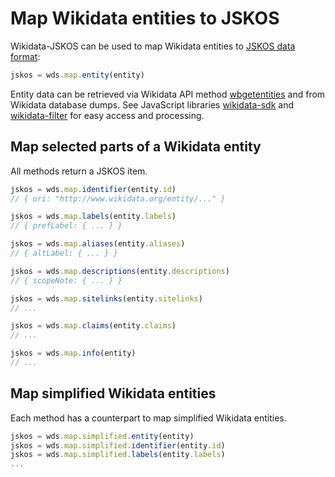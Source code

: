 # Map Wikidata entities to JSKOS

Wikidata-JSKOS can be used to map Wikidata entities to [JSKOS data format]:

```js
jskos = wds.map.entity(entity)
```

Entity data can be retrieved via Wikidata API method [wbgetentities] and from
Wikidata database dumps. See JavaScript libraries [wikidata-sdk] and 
[wikidata-filter] for easy access and processing.

## Map selected parts of a Wikidata entity

All methods return a JSKOS item.

```js
jskos = wds.map.identifier(entity.id)
// { uri: "http://www.wikidata.org/entity/..." }

jskos = wds.map.labels(entity.labels)
// { prefLabel: { ... } }

jskos = wds.map.aliases(entity.aliases)
// { altLabel: { ... } }

jskos = wds.map.descriptions(entity.descriptions)
// { scopeNote: { ... } }

jskos = wds.map.sitelinks(entity.sitelinks)
// ...

jskos = wds.map.claims(entity.claims)
// ...

jskos = wds.map.info(entity)
// ...
```

## Map simplified Wikidata entities

Each method has a counterpart to map simplified Wikidata entities.

```js
jskos = wds.map.simplified.entity(entity)
jskos = wds.map.simplified.identifier(entity.id)
jskos = wds.map.simplified.labels(entity.labels)
...
```

[JSKOS data format]: https://gbv.github.io/jskos/
[wbgetentities]: https://www.wikidata.org/w/api.php?action=help&modules=wbgetentities
[wikidata-sdk]: https://github.com/maxlath/wikidata-sdk
[wikidata-filter]: https://github.com/maxlath/wikidata-filter

